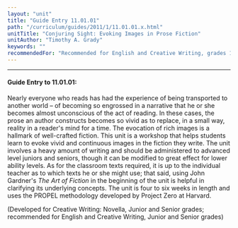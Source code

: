 ```yaml
---
layout: "unit"
title: "Guide Entry 11.01.01"
path: "/curriculum/guides/2011/1/11.01.01.x.html"
unitTitle: "Conjuring Sight: Evoking Images in Prose Fiction"
unitAuthor: "Timothy A. Grady"
keywords: ""
recommendedFor: "Recommended for English and Creative Writing, grades 11 and 12"
---
```

<body>
<hr/>
<h4>
Guide Entry to 11.01.01:
</h4>
<p>
Nearly everyone who reads has had the experience of being transported to another world – of becoming so engrossed in a narrative that he or she becomes almost unconscious of the act of reading. In these cases, the prose an author constructs becomes so vivid as to replace, in a small way, reality in a reader's mind for a time. The evocation of rich images is a hallmark of well-crafted fiction. This unit is a workshop that helps students learn to evoke vivid and continuous images in the fiction they write. The unit involves a heavy amount of writing and should be administered to advanced level juniors and seniors, though it can be modified to great effect for lower ability levels. As for the classroom texts required, it is up to the individual teacher as to which texts he or she might use; that said, using John Gardner's
<i>
The Art of Fiction
</i>
in the beginning of the unit is helpful in clarifying its underlying concepts. The unit is four to six weeks in length and uses the PROPEL methodology developed by Project Zero at Harvard.
</p>
<p>
(Developed for Creative Writing: Novella, Junior and Senior grades; recommended for English and Creative Writing, Junior and Senior grades)
</p>
</body>